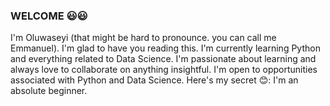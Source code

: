 ### WELCOME 😃😃

<!--
**oluwaloseyifunmi/oluwaloseyifunmi** is a ✨ _special_ ✨ repository because its `README.md` (this file) appears on your GitHub profile.

Here are some ideas to get you started:

- 🔭 I’m currently working on ...
- 🌱 I’m currently learning ...
- 👯 I’m looking to collaborate on ...
- 🤔 I’m looking for help with ...
- 💬 Ask me about ...
- ⚡ Fun fact: ...

- 📫 How to reach me: ...
-->

I'm Oluwaseyi (that might be hard to pronounce. you can call me Emmanuel). I'm glad to have you reading this. I'm currently learning Python and everything related to Data Science. I'm passionate about learning and always love to collaborate on anything insightful. I'm open to opportunities associated with Python and Data Science. Here's my secret 😊: I'm an absolute beginner.
